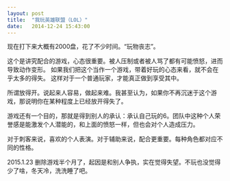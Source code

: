 ```yaml
---
layout: post
title:  "我玩英雄联盟（LOL）"
date:   2014-12-24 15:43:00
---
```


现在打下来大概有2000盘，花了不少时间。“玩物丧志”。

这个是讲究配合的游戏，心态很重要。被人压制或者被人骂了都有可能愤怒，进而导致动作变形。
如果我们把这个当作一个游戏，带着好玩的心态来看，就不会在乎太多的得失。
这样对于一个普通玩家，才能真正做到享受其中。

所谓放得开。说起来人容易，做起来难。我甚至认为，如果你不再沉迷于这个游戏，那说明你在某种程度上已经放开得失了。

游戏还有一个目的，那就是得到别人的承认：承认自己玩的6。团队中这种个人荣誉感是能激发个人潜能的，和上面的愤怒一样，但也会对个人造成压力。

对于刺客来说，喜欢的个人表演。对于辅助来说，配合更重要。每种角色都对应不同的性格。

2015.1.23 删除游戏半个月了，起因是和别人争执，实在觉得失望。不玩也没觉得少了啥，冬天冷，洗洗睡了吧。